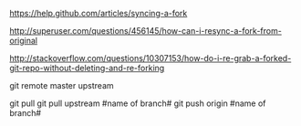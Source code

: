 https://help.github.com/articles/syncing-a-fork

http://superuser.com/questions/456145/how-can-i-resync-a-fork-from-original

http://stackoverflow.com/questions/10307153/how-do-i-re-grab-a-forked-git-repo-without-deleting-and-re-forking

git remote
  master
  upstream


git pull
git pull upstream #name of branch#
git push origin #name of branch#
